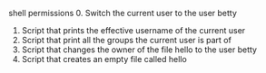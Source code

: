 shell permissions
0. Switch the current user to the user betty
1. Script that prints the effective username of the current user
2. Script that print all the groups the current user is part of
3. Script that changes the owner of the file hello to the user betty
4. Script that creates an empty file called hello
